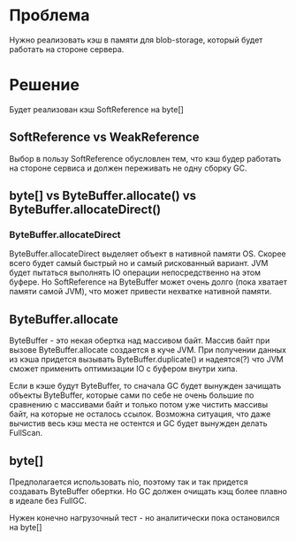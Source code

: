 # Проблема
Нужно реализовать кэш в памяти для blob-storage, который будет работать на стороне сервера.

# Решение
Будет реализован кэш SoftReference на byte[]

## SoftReference vs WeakReference
Выбор в пользу SoftReference обусловлен тем, что кэш будер работать на стороне сервиса и должен переживать 
не одну сборку GC.

## byte[] vs ByteBuffer.allocate() vs ByteBuffer.allocateDirect()

### ByteBuffer.allocateDirect 
ByteBuffer.allocateDirect выделяет объект в нативной памяти OS. Скорее всего будет самый быстрый но и самый 
рискованный вариант. JVM будет пытаться выполнять IO операции непосредственно на этом буфере. Но SoftReference на 
ByteBuffer может очень долго (пока хватает памяти самой JVM), что может привести нехватке нативной памяти. 

## ByteBuffer.allocate
ByteBuffer - это некая обертка над массивом байт. Массив байт при вызове ByteBuffer.allocate создается в куче JVM. 
При получении данных из кэша придется вызывать ByteBuffer.duplicate() и надеятся(?) что JVM сможет применить оптимизации IO
с буфером внутри хипа. 

Если в кэше будут ByteBuffer, то сначала GC будет вынужден зачищать объекты ByteBuffer, которые сами по себе не очень 
большие по сравнению с массивами байт и только потом уже чистить массивы байт, на которые не осталось ссылок. Возможна 
ситуация, что даже вычистив весь кэш места не остентся и GC будет вынужден делать FullScan. 

##  byte[]
Предполагается использовать nio, поэтому так и так придется создавать ByteBuffer обертки. Но GC должен очищать кэщ более 
плавно в идеале без FullGC.

Нужен конечно нагрузочный тест - но аналитически пока остановился на byte[]

